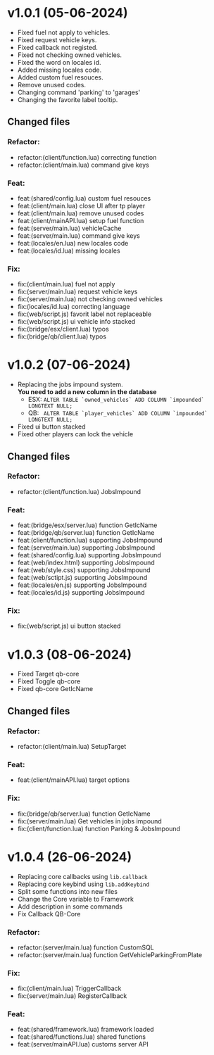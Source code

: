 # v1.0.1 (05-06-2024)

- Fixed fuel not apply to vehicles.
- Fixed request vehicle keys.
- Fixed callback not registed.
- Fixed not checking owned vehicles.
- Fixed the word on locales id.
- Added missing locales code.
- Added custom fuel resouces.
- Remove unused codes.
- Changing command 'parking' to 'garages'
- Changing the favorite label tooltip.

## Changed files

### Refactor:

- refactor:(client/function.lua) correcting function
- refactor:(client/main.lua) command give keys

### Feat:

- feat:(shared/config.lua) custom fuel resouces
- feat:(client/main.lua) close UI after tp player
- feat:(client/main.lua) remove unused codes
- feat:(client/mainAPI.lua) setup fuel function
- feat:(server/main.lua) vehicleCache
- feat:(server/main.lua) command give keys
- feat:(locales/en.lua) new locales code
- feat:(locales/id.lua) missing locales

### Fix:

- fix:(client/main.lua) fuel not apply
- fix:(server/main.lua) request vehicle keys
- fix:(server/main.lua) not checking owned vehicles
- fix:(locales/id.lua) correcting language
- fix:(web/script.js) favorit label not replaceable
- fix:(web/script.js) ui vehicle info stacked
- fix:(bridge/esx/client.lua) typos
- fix:(bridge/qb/client.lua) typos

# v1.0.2 (07-06-2024)

- Replacing the jobs impound system.<br>
  **You need to add a new column in the database**
  - ESX: `` ALTER TABLE `owned_vehicles` ADD COLUMN `impounded` LONGTEXT NULL; ``
  - QB: `` ALTER TABLE `player_vehicles` ADD COLUMN `impounded` LONGTEXT NULL;``
- Fixed ui button stacked
- Fixed other players can lock the vehicle

## Changed files

### Refactor:

- refactor:(client/function.lua) JobsImpound

### Feat:

- feat:(bridge/esx/server.lua) function GetIcName
- feat:(bridge/qb/server.lua) function GetIcName
- feat:(client/function.lua) supporting JobsImpound
- feat:(server/main.lua) supporting JobsImpound
- feat:(shared/config.lua) supporting JobsImpound
- feat:(web/index.html) supporting JobsImpound
- feat:(web/style.css) supporting JobsImpound
- feat:(web/sctipt.js) supporting JobsImpound
- feat:(locales/en.js) supporting JobsImpound
- feat:(locales/id.js) supporting JobsImpound

### Fix:

- fix:(web/script.js) ui button stacked

# v1.0.3 (08-06-2024)

- Fixed Target qb-core
- Fixed Toggle qb-core
- Fixed qb-core GetIcName

## Changed files

### Refactor:

- refactor:(client/main.lua) SetupTarget

### Feat:

- feat:(client/mainAPI.lua) target options

### Fix:

- fix:(bridge/qb/server.lua) function GetIcName
- fix:(server/main.lua) Get vehicles in jobs impound
- fix:(client/function.lua) function Parking & JobsImpound

# v1.0.4 (26-06-2024)

- Replacing core callbacks using `lib.callback`
- Replacing core keybind using `lib.addKeybind`
- Split some functions into new files
- Change the Core variable to Framework
- Add description in some commands
- Fix Callback QB-Core

### Refactor:

- refactor:(server/main.lua) function CustomSQL
- refactor:(server/main.lua) function GetVehicleParkingFromPlate

### Fix:

- fix:(client/main.lua) TriggerCallback
- fix:(server/main.lua) RegisterCallback

### Feat:

- feat:(shared/framework.lua) framework loaded
- feat:(shared/functions.lua) shared functions
- feat:(server/mainAPI.lua) customs server API
